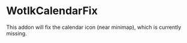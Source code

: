 # WotlkCalendarFix

This addon will fix the calendar icon (near minimap), which is currently missing.